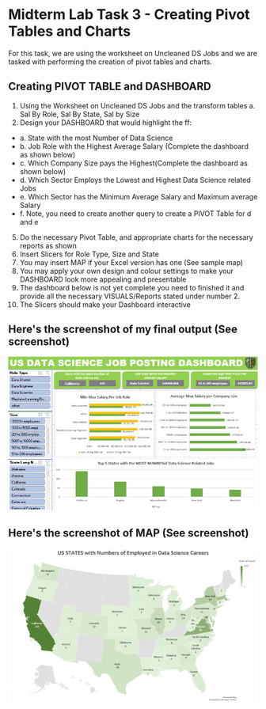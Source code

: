 # Midterm Lab Task 3 - Creating Pivot Tables and Charts
For this task, we are using the worksheet on Uncleaned DS Jobs and we are tasked with performing the creation of pivot tables and charts.
## Creating PIVOT TABLE and DASHBOARD
1. Using the Worksheet on Uncleaned DS Jobs and the transform tables
a. Sal By Role, Sal By State, Sal by Size
2. Design your DASHBOARD that would highlight the ff:
- a. State with the most Number of Data Science
- b. Job Role with the Highest Average Salary (Complete the dashboard as shown below)
- c. Which Company Size pays the Highest(Complete the dashboard as shown below)
- d. Which Sector Employs the Lowest and Highest Data Science related Jobs
- e. Which Sector has the Minimum Average Salary and Maximum average Salary
- f. Note, you need to create another query to create a PIVOT Table for d and e
5. Do the necessary Pivot Table, and appropriate charts for the necessary reports as shown
6. Insert Slicers for Role Type, Size and State
7. You may insert MAP if your Excel version has one (See sample map)
8. You may apply your own design and colour settings to make your DASHBOARD look more
appealing and presentable
9. The dashboard below is not yet complete you need to finished it and provide all the necessary
VISUALS/Reports stated under number 2.
10. The Slicers should make your Dashboard interactive
## Here's the screenshot of my final output (See screenshot)
![Sample Output](images/dashboard.png)
## Here's the screenshot of MAP (See screenshot)
![Sample Output](images/map.png)

